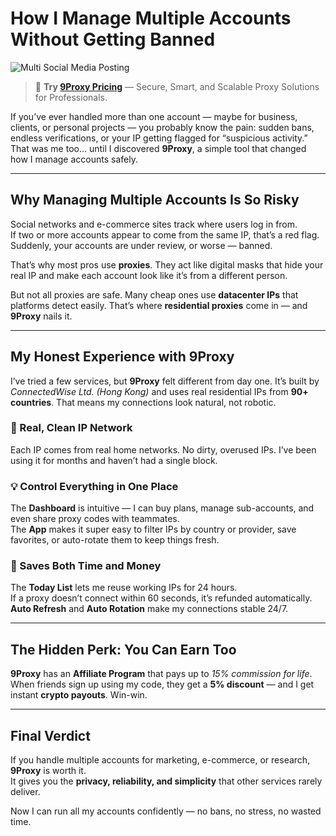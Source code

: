 # How I Manage Multiple Accounts Without Getting Banned  

![Multi Social Media Posting](https://postus.ai/wp-content/uploads/2023/10/How-to-Post-on-Multiple-Platforms.png)

> 💎 **Try [9Proxy Pricing](https://github.com/9proxy/pricing)** — Secure, Smart, and Scalable Proxy Solutions for Professionals.  

If you’ve ever handled more than one account — maybe for business, clients, or personal projects — you probably know the pain: sudden bans, endless verifications, or your IP getting flagged for “suspicious activity.”  
That was me too… until I discovered **9Proxy**, a simple tool that changed how I manage accounts safely.

---

## Why Managing Multiple Accounts Is So Risky  

Social networks and e-commerce sites track where users log in from.  
If two or more accounts appear to come from the same IP, that’s a red flag. Suddenly, your accounts are under review, or worse — banned.  

That’s why most pros use **proxies**. They act like digital masks that hide your real IP and make each account look like it’s from a different person.  

But not all proxies are safe. Many cheap ones use **datacenter IPs** that platforms detect easily. That’s where **residential proxies** come in — and **9Proxy** nails it.

---

## My Honest Experience with 9Proxy  

I’ve tried a few services, but **9Proxy** felt different from day one. It’s built by *ConnectedWise Ltd. (Hong Kong)* and uses real residential IPs from **90+ countries**. That means my connections look natural, not robotic.

### 🧩 Real, Clean IP Network  
Each IP comes from real home networks. No dirty, overused IPs. I’ve been using it for months and haven’t had a single block.

### 💡 Control Everything in One Place  
The **Dashboard** is intuitive — I can buy plans, manage sub-accounts, and even share proxy codes with teammates.  
The **App** makes it super easy to filter IPs by country or provider, save favorites, or auto-rotate them to keep things fresh.

### 🔁 Saves Both Time and Money  
The **Today List** lets me reuse working IPs for 24 hours.  
If a proxy doesn’t connect within 60 seconds, it’s refunded automatically.  
**Auto Refresh** and **Auto Rotation** make my connections stable 24/7.

---

## The Hidden Perk: You Can Earn Too  

**9Proxy** has an **Affiliate Program** that pays up to *15% commission for life*.  
When friends sign up using my code, they get a **5% discount** — and I get instant **crypto payouts**. Win-win.

---

## Final Verdict  

If you handle multiple accounts for marketing, e-commerce, or research, **9Proxy** is worth it.  
It gives you the **privacy, reliability, and simplicity** that other services rarely deliver.  

Now I can run all my accounts confidently — no bans, no stress, no wasted time.
